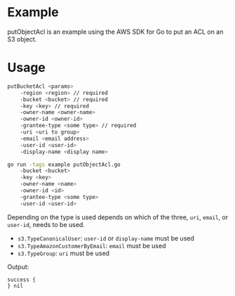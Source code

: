 # Example

putObjectAcl is an example using the AWS SDK for Go to put an ACL on an S3 object.

# Usage

```sh
putBucketAcl <params>
    -region <region> // required
    -bucket <bucket> // required
    -key <key> // required
    -owner-name <owner-name>
    -owner-id <owner-id>
    -grantee-type <some type> // required
    -uri <uri to group>
    -email <email address>
    -user-id <user-id>
    -display-name <display name>
```

```sh
go run -tags example putObjectAcl.go
    -bucket <bucket>
    -key <key>
    -owner-name <name>
    -owner-id <id>
    -grantee-type <some type>
    -user-id <user-id>
```

Depending on the type is used depends on which of the three, `uri`, `email`, or `user-id`, needs to be used.
* `s3.TypeCanonicalUser`: `user-id` or `display-name` must be used
* `s3.TypeAmazonCustomerByEmail`: `email` must be used
* `s3.TypeGroup`: `uri` must be used

Output:
```
success {
} nil
```
